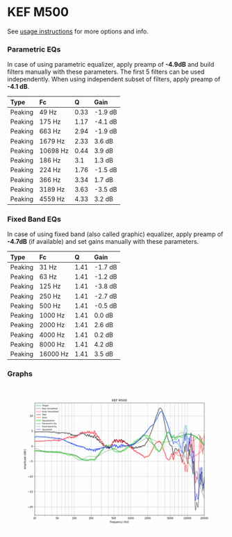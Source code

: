 # KEF M500
See [usage instructions](https://github.com/jaakkopasanen/AutoEq#usage) for more options and info.

### Parametric EQs
In case of using parametric equalizer, apply preamp of **-4.9dB** and build filters manually
with these parameters. The first 5 filters can be used independently.
When using independent subset of filters, apply preamp of **-4.1 dB**.

| Type    | Fc       |    Q | Gain    |
|:--------|:---------|:-----|:--------|
| Peaking | 49 Hz    | 0.33 | -1.9 dB |
| Peaking | 175 Hz   | 1.17 | -4.1 dB |
| Peaking | 663 Hz   | 2.94 | -1.9 dB |
| Peaking | 1679 Hz  | 2.33 | 3.6 dB  |
| Peaking | 10698 Hz | 0.44 | 3.9 dB  |
| Peaking | 186 Hz   | 3.1  | 1.3 dB  |
| Peaking | 224 Hz   | 1.76 | -1.5 dB |
| Peaking | 366 Hz   | 3.34 | 1.7 dB  |
| Peaking | 3189 Hz  | 3.63 | -3.5 dB |
| Peaking | 4559 Hz  | 4.33 | 3.2 dB  |

### Fixed Band EQs
In case of using fixed band (also called graphic) equalizer, apply preamp of **-4.7dB**
(if available) and set gains manually with these parameters.

| Type    | Fc       |    Q | Gain    |
|:--------|:---------|:-----|:--------|
| Peaking | 31 Hz    | 1.41 | -1.7 dB |
| Peaking | 63 Hz    | 1.41 | -1.2 dB |
| Peaking | 125 Hz   | 1.41 | -3.8 dB |
| Peaking | 250 Hz   | 1.41 | -2.7 dB |
| Peaking | 500 Hz   | 1.41 | -0.5 dB |
| Peaking | 1000 Hz  | 1.41 | 0.0 dB  |
| Peaking | 2000 Hz  | 1.41 | 2.6 dB  |
| Peaking | 4000 Hz  | 1.41 | 0.2 dB  |
| Peaking | 8000 Hz  | 1.41 | 4.2 dB  |
| Peaking | 16000 Hz | 1.41 | 3.5 dB  |

### Graphs
![](./KEF%20M500.png)